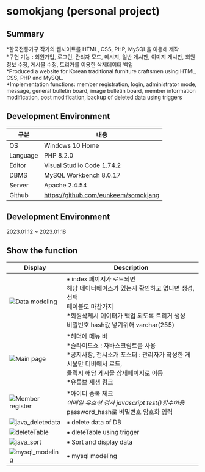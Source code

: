 # somokjang (personal project)

Summary
-------------
*한국전통가구 작가의 웹사이트를 HTML, CSS, PHP, MySQL을 이용해 제작</br>
*구현 기능 : 회원가입, 로그인, 관리자 모드, 메시지, 일반 게시판, 이미지 게시판, 회원정보 수정, 게시물 수정, 트리거를 이용한 삭제데이터 백업</br>
*Produced a website for Korean traditional furniture craftsmen using HTML, CSS, PHP and MySQL.</br>
*Implementation functions: member registration, login, administrator mode, message, general bulletin board, image bulletin board, member information modification, post modification, backup of deleted data using triggers


Development Environment
-------------
|구분|내용|
|---|------------------|
|OS|Windows 10 Home|
|Language|PHP 8.2.0 |
|Editor|Visual Studiio Code 1.74.2 |
|DBMS|MySQL Workbench 8.0.17 |
|Server|Apache 2.4.54|
|Github|https://github.com/eunkeem/somokjang|


Development Environment
-------------
2023.01.12 ~ 2023.01.18


Show the function
-------------
|Display|Description|
|---|---|
|![Data modeling](https://user-images.githubusercontent.com/115531855/213090495-7c23dc09-c31a-45c8-a809-74d0836390fc.PNG)| ⁕ index 페이지가 로드되면 <br/>해당 데이터베이스가 있는지 확인하고 없다면 생성, 선택 <br/>테이블도 마찬가지<br/> *회원삭제시 데이터가 백업 되도록 트리거 생성 <br/> 비밀번호 hash값 넣기위해 varchar(255)|
|![Main page](https://user-images.githubusercontent.com/115531855/213092569-2c100b6c-1162-4e48-86f6-99dfbc15b83a.jpeg) | *헤더에 메뉴 바</br>*슬라이드쇼 : 자바스크립트를 사용</br>*공지사항, 전시소개 포스터 : 관리자가 작성한 게시물만 디비에서 로드, </br> 클릭시 해당 게시물 상세페이지로 이동</br>*유튜브 재생 링크 |
|![Member register](https://user-images.githubusercontent.com/115531855/213094265-a7229669-5e80-4856-9a3b-2fc2dfaf02df.jpeg)| *아이디 중복 체크</br>*이메일 유효성 검사 javascript test()함수이용</br>* password_hash로 비밀번호 암호화 입력|
|![java_deletedata](https://user-images.githubusercontent.com/115531855/196696161-36981e08-ed5d-46ac-9d73-1724200c998f.JPG)| ⁕ delete data of DB |
|![deleteTable](https://user-images.githubusercontent.com/115531855/196696329-84efd5d3-53dd-4f82-8138-c2db1e28fd0c.JPG)| ⁕ dleteTable using trigger |
|![java_sort](https://user-images.githubusercontent.com/115531855/196020772-d4b94452-7f55-4c46-b298-0dcc706d0a56.JPG)| ⁕ Sort and display data |
|![mysql_modeling](https://user-images.githubusercontent.com/115531855/196021215-59296063-aada-4fbb-8158-cff4cfac4906.JPG)| ⁕ mysql modeling |




